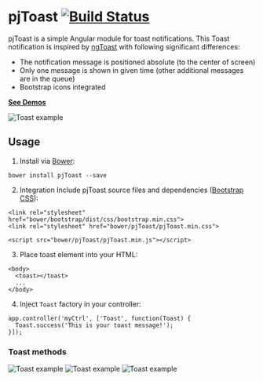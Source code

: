 # pjToast [![Build Status](https://travis-ci.org/peterjurkovic/pjToast.svg)](https://travis-ci.org/peterjurkovic/pjToast)


pjToast is a simple Angular module for toast notifications. This Toast notification is inspired by [ngToast](http://tamerayd.in/ngToast/) with following significant differences:

* The notification message is positioned absolute (to the center of screen)
* Only one message is shown in given time (other additional messages are in the queue)
* Bootstrap icons integrated

**[See Demos](http://pjtoast.peterjurkovic.sk/)**

![Toast example](http://pjtoast.peterjurkovic.sk/toast-example.png)

## Usage

1. Install via [Bower](http://bower.io/):
  ```
  bower install pjToast --save
  ```
  
2. Integration
  Include pjToast source files and dependencies ([Bootstrap CSS](http://getbootstrap.com/)):
  ```
  <link rel="stylesheet" href="bower/bootstrap/dist/css/bootstrap.min.css">
  <link rel="stylesheet" href="bower/pjToast/pjToast.min.css">
  
  <script src="bower/pjToast/pjToast.min.js"></script>
  ```
3. Place toast element into your HTML:

  ```
  <body>
    <toast></toast>
    ...
  </body>
  ```

4. Inject `Toast` factory in your controller:
```
app.controller('myCtrl', ['Toast', function(Toast) {
  Toast.success('This is your toast message!');
}]);
```

### Toast methods


![Toast example](http://pjtoast.peterjurkovic.sk/toast-info.png)
![Toast example](http://pjtoast.peterjurkovic.sk/toast-warning.png)
![Toast example](http://pjtoast.peterjurkovic.sk/toast-danger.png)



 
